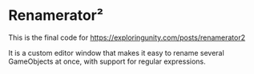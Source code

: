 # Renamerator²

This is the final code for https://exploringunity.com/posts/renamerator2

It is a custom editor window that makes it easy to rename several GameObjects at once, with support for regular expressions.
